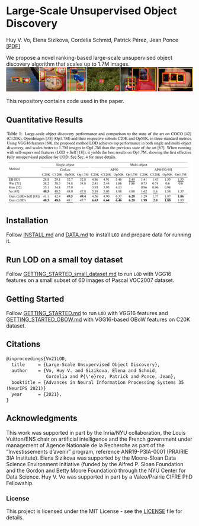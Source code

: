 # Large-Scale Unsupervised Object Discovery

Huy V. Vo, Elena Sizikova, Cordelia Schmid, Patrick Pérez, Jean Ponce
[[PDF]](https://arxiv.org/pdf/2106.06650.pdf)

We propose a novel ranking-based large-scale unsupervised object discovery algorithm that scales up to 1.7M images.
![Teaser](images/teaser.jpg)

This repository contains code used in the paper. 

## Quantitative Results
![Quantitative result](images/quantitative.png)

## Installation
Follow [INSTALL.md](docs/INSTALL.md) and [DATA.md](docs/DATA.md) to install `LOD` and prepare data for running it.

## Run LOD on a small toy dataset
Follow [GETTING_STARTED_small_dataset.md](docs/GETTING_STARTED_small_dataset.md) to run `LOD` with VGG16 features on a small subset of 60 images of Pascal VOC2007 dataset.

## Getting Started 
Follow [GETTING_STARTED.md](docs/GETTING_STARTED.md) to run `LOD` with VGG16 features and [GETTING_STARTED_OBOW.md](docs/GETTING_STARTED_OBOW.md) with VGG16-based OBoW features on C20K dataset.

## Citations

```
@inproceedings{Vo21LOD,
  title     = {Large-Scale Unsupervised Object Discovery},
  author    = {Vo, Huy V. and Sizikova, Elena and Schmid, 
               Cordelia and P{\'e}rez, Patrick and Ponce, Jean},
  booktitle = {Advances in Neural Information Processing Systems 35 (NeurIPS 2021)}
  year      = {2021},
}
```

## Acknowledgments

This work was supported in part by the Inria/NYU collaboration, the Louis Vuitton/ENS chair on artificial intelligence and the French government under management of Agence Nationale de la Recherche as part of the “Investissements d’avenir” program, reference ANR19-P3IA-0001 (PRAIRIE 3IA Institute). Elena Sizikova was supported by the Moore-Sloan Data Science Environment initiative
(funded by the Alfred P. Sloan Foundation and the Gordon and Betty Moore Foundation) through the NYU Center for Data Science. Huy V. Vo was supported in part by a Valeo/Prairie CIFRE PhD Fellowship.

### License

This project is licensed under the MIT License - see the [LICENSE](LICENSE) file for details.
